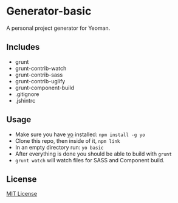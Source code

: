 # Generator-basic

A personal project generator for Yeoman.

## Includes
- grunt
- grunt-contrib-watch
- grunt-contrib-sass
- grunt-contrib-uglify
- grunt-component-build
- .gitignore
- .jshintrc

## Usage
- Make sure you have [yo](https://github.com/yeoman/yo) installed:
    `npm install -g yo`
- Clone this repo, then inside of it, `npm link`
- In an empty directory run: `yo basic`
- After everything is done you should be able to build with `grunt`
- `grunt watch` will watch files for SASS and Component build.

## License
[MIT License](http://en.wikipedia.org/wiki/MIT_License)
